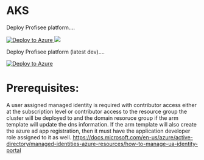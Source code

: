 # AKS

Deploy Profisee platform....

[![Deploy to Azure](https://aka.ms/deploytoazurebutton)](https://portal.azure.com/#create/Microsoft.Template/uri/https%3A%2F%2Fraw.githubusercontent.com%2FProfiseeGroup%2Faks%2Fmaster%2Fazuredeploy.json)<a href="http://armviz.io/#/?load=https%3A%2F%2Fraw.githubusercontent.com%2FProfiseeGroup%2Faks%2Fmaster%2Fazuredeploy.json" target="_blank">
  <img src="http://armviz.io/visualizebutton.png"/>
</a>


Deploy Profisee platform (latest dev)....

[![Deploy to Azure](https://aka.ms/deploytoazurebutton)](https://portal.azure.com/#create/Microsoft.Template/uri/https%3A%2F%2Fraw.githubusercontent.com%2FProfiseeGroup%2Faks%2Fmaster%2Fazuredeploydev.json)

# Prerequisites:

A user assigned managed identity is required with contributor access either at the subscription level or contributor access to the resource group the cluster will be deployed to and the domain resoruce group if the arm template will update the dns information.  If the arm template will also create the azure ad app registration, then it must have the application developer role assigned to it as well. https://docs.microsoft.com/en-us/azure/active-directory/managed-identities-azure-resources/how-to-manage-ua-identity-portal

